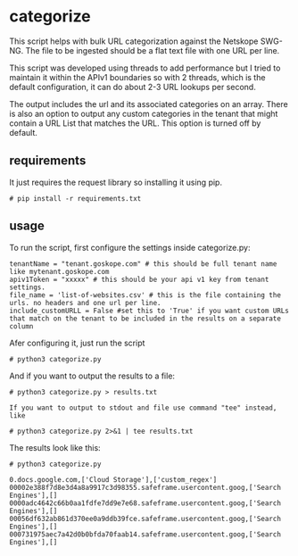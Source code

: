 # categorize
 
This script helps with bulk URL categorization against the Netskope SWG-NG. The file to be ingested should be a flat text file with one URL per line. 

This script was developed using threads to add performance but I tried to maintain it within the APIv1 boundaries so with 2 threads, which is the default configuration, it can do about 2-3 URL lookups per second. 

The output includes the url and its associated categories on an array. There is also an option to output any custom categories in the tenant that might contain a URL List that matches the URL. This option is turned off by default. 

## requirements
It just requires the request library so installing it using pip. 

```
# pip install -r requirements.txt
```

## usage
To run the script, first configure the settings inside categorize.py: 

```
tenantName = "tenant.goskope.com" # this should be full tenant name like mytenant.goskope.com
apiv1Token = "xxxxx" # this should be your api v1 key from tenant settings.
file_name = 'list-of-websites.csv' # this is the file containing the urls. no headers and one url per line.
include_customURLL = False #set this to 'True' if you want custom URLs that match on the tenant to be included in the results on a separate column
```

Afer configuring it, just run the script

```
# python3 categorize.py
```

And if you want to output the results to a file: 

```
# python3 categorize.py > results.txt

If you want to output to stdout and file use command "tee" instead, like 

# python3 categorize.py 2>&1 | tee results.txt 
```

The results look like this: 

```
# python3 categorize.py

0.docs.google.com,['Cloud Storage'],['custom_regex']
00002e388f7d8e3d4a8a9917c3d98355.safeframe.usercontent.goog,['Search Engines'],[]
0000adc4642c66b0aa1fdfe7dd9e7e68.safeframe.usercontent.goog,['Search Engines'],[]
00056df632ab861d370ee0a9ddb39fce.safeframe.usercontent.goog,['Search Engines'],[]
000731975aec7a42d0b0bfda70faab14.safeframe.usercontent.goog,['Search Engines'],[]
```



